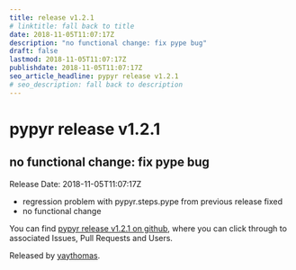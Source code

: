 ```yaml
---
title: release v1.2.1
# linktitle: fall back to title
date: 2018-11-05T11:07:17Z
description: "no functional change: fix pype bug"
draft: false
lastmod: 2018-11-05T11:07:17Z
publishdate: 2018-11-05T11:07:17Z
seo_article_headline: pypyr release v1.2.1
# seo_description: fall back to description
---
```

# pypyr release v1.2.1
## no functional change: fix pype bug
Release Date: 2018-11-05T11:07:17Z

- regression problem with pypyr.steps.pype from previous release fixed
- no functional change

You can find [pypyr release v1.2.1 on github](https://github.com/pypyr/pypyr-cli/releases/tag/v1.2.1), where you can 
click through to associated Issues, Pull Requests and Users.

Released by [yaythomas](https://github.com/yaythomas).

